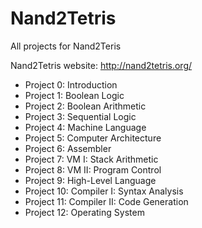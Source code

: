 Nand2Tetris
===========

All projects for Nand2Teris

Nand2Tetris website: http://nand2tetris.org/

* Project 0: Introduction
* Project 1: Boolean Logic
* Project 2: Boolean Arithmetic
* Project 3: Sequential Logic   
* Project 4: Machine Language
* Project 5: Computer Architecture  
* Project 6: Assembler   
* Project 7: VM I: Stack Arithmetic   
* Project 8: VM II: Program Control   
* Project 9: High-Level Language  
* Project 10: Compiler I: Syntax Analysis   
* Project 11: Compiler II: Code Generation   
* Project 12: Operating System 
